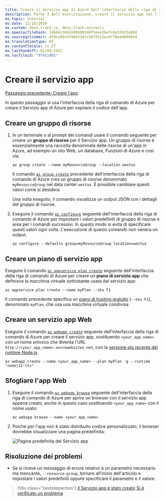 ```yaml
---
title: Creare il Servizio app di Azure dall'interfaccia della riga di comando di Azure per ospitare l'app
description: Parte 3 dell'esercitazione, creare il servizio app con l'interfaccia della riga di comando di Azure
ms.topic: tutorial
ms.date: 12/18/2020
ms.custom: devx-track-js, devx-track-azurecli
ms.openlocfilehash: 24b64c5b618d06083ddf5eee3be7c6e53923a99d
ms.sourcegitcommit: 4f9ce09cbf9663203c56f5b12ecbf70ea68090ed
ms.translationtype: HT
ms.contentlocale: it-IT
ms.lasthandoff: 01/06/2021
ms.locfileid: "97911401"
---
```

# <a name="create-the-app-service"></a>Creare il servizio app

[Passaggio precedente: Creare l'app](tutorial-vscode-azure-cli-node-02.md)

In questo passaggio si usa l'interfaccia della riga di comando di Azure per creare il Servizio app di Azure per ospitare il codice dell'app.

## <a name="create-resource-group"></a>Creare un gruppo di risorse

1. In un terminale o al prompt dei comandi usare il comando seguente per creare un **gruppo di risorse** per il Servizio app. Un gruppo di risorse è essenzialmente una raccolta denominata delle risorse di un'app in Azure, ad esempio un sito Web, un database, Funzioni di Azure e così via.

    ```azurecli
    az group create --name myResourceGroup --location westus
    ```

    Il comando [`az group create`](/cli/azure/group?view=azure-cli-latest#az_group_create) precedente dell'interfaccia della riga di comando di Azure crea un gruppo di risorse denominato `myResourceGroup` nel data center `westus`. È possibile cambiare questi valori come si desidera.

    Una volta eseguito, il comando visualizza un output JSON con i dettagli del gruppo di risorse.

1. Eseguire il comando [`az configure`](/cli/azure/config?view=azure-cli-latest) seguente dell'interfaccia della riga di comando di Azure per impostare i valori predefiniti di gruppo di risorse e area per i comandi successivi. In questo modo si evita di specificare questi valori ogni volta. L'esecuzione di questo comando non venera un output.

    ```azurecli
    az configure --defaults group=myResourceGroup location=westus
    ```

## <a name="create-app-service-plan"></a>Creare un piano di servizio app

Eseguire il comando [`az appservice plan create`](/cli/azure/appservice/plan?view=azure-cli-latest#az_appservice_plan_create) seguente dell'interfaccia della riga di comando di Azure per creare un **piano di servizio app** che definisce la macchina virtuale sottostante usata dal servizio app:

```azurecli
az appservice plan create --name myPlan --sku F1
```

Il comando precedente specifica un [piano di hosting gratuito](../../core/what-is-azure-for-javascript-development.md#free-tier-resources) (`--sku F1`), denominato `myPlan`, che usa una macchina virtuale condivisa. 

## <a name="create-web-app-service"></a>Creare un servizio app Web

Eseguire il comando [`az webapp create`](/cli/azure/webapp?view=azure-cli-latest#az_webapp_create) seguente dell'interfaccia della riga di comando di Azure per creare il servizio app, sostituendo `<your_app_name>` con un nome univoco che diventa l'URL `http://<your_app_name>.azurewebsites.net`, con la [versione più recente del runtime Node.js](/cli/azure/webapp?view=azure-cli-latest#az_webapp_list_runtimes&preserve-view=false). 

```azurecli
az webapp create --name <your_app_name> --plan myPlan -g --runtime "node|12-lts"
```

## <a name="browse-web-app"></a>Sfogliare l'app Web

1. Eseguire il comando [`az webapp browse`](/cli/azure/webapp?view=azure-cli-latest#az_webapp_browse) seguente dell'interfaccia della riga di comando di Azure per aprire un browser con il servizio app appena creato, anche in questo caso sostituendo `<your_app_name>` con il nome usato:

    ```azurecli
    az webapp browse --name <your_app_name>
    ```

1. Poiché per l'app non è stato distribuito codice personalizzato, il browser dovrebbe visualizzare una pagina predefinita:

    ![Pagina predefinita del Servizio app](../../media/azure-cli/azure-default-page.png)

## <a name="troubleshooting"></a>Risoluzione dei problemi

* Se si riceve un messaggio di errore relativo a un parametro necessario ma mancante, `--resource-group`, tornare all'inizio dell'articolo e impostare i valori predefiniti oppure specificare il parametro e il valore. 

> [!div class="nextstepaction"]
> [Il Servizio app è stato creato](tutorial-vscode-azure-cli-node-04.md) [Si è verificato un problema](https://www.research.net/r/PWZWZ52?tutorial=node-deployment&step=create-website)
